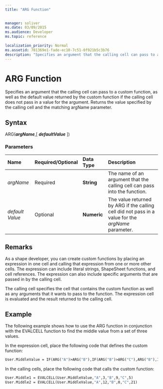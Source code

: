```yaml
---
title: "ARG Function"
 
 
manager: soliver
ms.date: 03/09/2015
ms.audience: Developer
ms.topic: reference
 
localization_priority: Normal
ms.assetid: 781369e1-fade-ec10-7c51-0f921b5c3b76
description: "Specifies an argument that the calling cell can pass to a custom function, as well as the default value returned by the custom function if the calling cell does not pass in a value for the argument. Returns the value specified by the calling cell and the matching argName parameter."
---
```


# ARG Function

Specifies an argument that the calling cell can pass to a custom function, as well as the default value returned by the custom function if the calling cell does not pass in a value for the argument. Returns the value specified by the calling cell and the matching argName parameter.
  
## Syntax

ARG(***argName***,[ ***defaultValue*** ]) 
  
### Parameters

|**Name**|**Required/Optional**|**Data Type**|**Description**|
|:-----|:-----|:-----|:-----|
| _argName_ <br/> |Required  <br/> |**String** <br/> |The name of an argument that the calling cell can pass into the function.  <br/> |
| _default Value_ <br/> |Optional  <br/> |**Numeric** <br/> |The value returned by ARG if the calling cell did not pass in a value for the  _argName_ parameter.  <br/> |
   
## Remarks

As a shape developer, you can create custom functions by placing an expression in one cell and calling that expression from one or more other cells. The expression can include literal strings, ShapeSheet functions, and cell references. The expression can also include specific arguments that are passed in by the calling cell. 
  
The calling cell specifies the cell that contains the custom function as well as any arguments that it wants to pass to the function. The expression cell is evaluated and the result returned to the calling cell.
  
## Example

The following example shows how to use the ARG function in conjunction with the EVALCELL function to find the middle value from a set of three values. 
  
In the expression cell, place the following code that defines the custom function: 
  
```vb
User.MiddleValue = IF(ARG("A")>ARG("B"),IF(ARG("B")>ARG("C"),ARG("B"),IF(ARG("A")>ARG("C"),ARG("C"),ARG("A"))),IF(ARG("A")>ARG("C"),ARG("A"),IF(ARG("B")>ARG("C"),ARG("C"),ARG("B"))))
```

In the calling cells, place the following code that calls the custom function:
  
```vb
User.Middle1 = EVALCELL(User.MiddleValue,"A",3,"B",9,"C",5) 
User.Middle2 = EVALCELL(User.MiddleValue,"A",12,"B",0,"C",21) 

```


